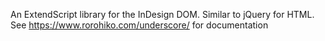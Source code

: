 An ExtendScript library for the InDesign DOM. 
Similar to jQuery for HTML.
See https://www.rorohiko.com/underscore/ for documentation
